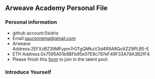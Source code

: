 ## Arweave Academy Personal File

### Personal information

- github account:0xidris
- Email:sauronnema@gmail.com
- Arweave Address:2EFXzBZ39MFypm7rGTgQMkzV3d4R9A8QoXZZ9PLB5-E
- ETH Address:0x7595A51b9BFb95e07E9c797eF49F33A79A3B2fF4
- Please finish this [form](https://docs.google.com/forms/d/e/1FAIpQLSfWA5fIIcBgmRppm3jNz5vmf9Mai_QMVil-2pO4r7YKn_Zhtw/viewform?usp=sf_link) to join in the talent pool.

### Introduce Yourself
